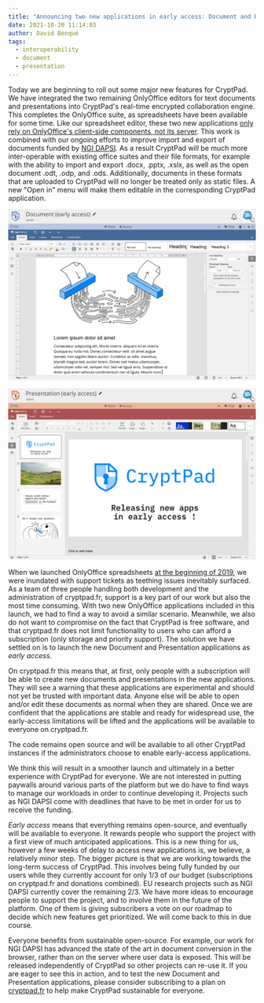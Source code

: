 ```yaml
---
title: "Announcing two new applications in early access: Document and Presentation"
date: 2021-10-20 11:14:03
author: David Benqué
tags:
  - interoperability
  - document
  - presentation
---
```


Today we are beginning to roll out some major new features for CryptPad. We have integrated the two remaining OnlyOffice editors for text documents and presentations into CryptPad's real-time encrypted collaboration engine. This completes the OnlyOffice suite, as spreadsheets have been available for some time. Like our spreadsheet editor, these two new applications [only rely on OnlyOffice's client-side components, not its server](https://docs.cryptpad.fr/en/FAQ.html#what-is-the-relationship-between-cryptpad-and-onlyoffice). This work is combined with our ongoing efforts to improve import and export of documents funded by [NGI DAPSI](https://dapsi.ngi.eu/). As a result CryptPad will be much more inter-operable with existing office suites and their file formats, for example with the ability to import and export .docx, .pptx, .xslx, as well as the open document .odt, .odp, and .ods. Additionally, documents in these formats that are uploaded to CryptPad will no longer be treated only as static files. A new "Open in" menu will make them editable in the corresponding CryptPad application.

![Preview of the new Document application.](/images/OO-doc-preview.png)

![Preview of the new Presentation application.](/images/OO-slide-preview.png)

When we launched OnlyOffice spreadsheets [at the beginning of 2019](https://github.com/xwiki-labs/cryptpad/releases/2.16.0), we were inundated with support tickets as teething issues inevitably surfaced. As a team of three people handling both development and the administration of cryptpad.fr, support is a key part of our work but also the most time consuming. With two new OnlyOffice applications included in this launch, we had to find a way to avoid a similar scenario. Meanwhile, we also do not want to compromise on the fact that CryptPad is free software, and that cryptpad.fr does not limit functionality to users who can afford a subscription (only storage and priority support). The solution we have settled on is to launch the new Document and Presentation applications as *early access*.

On cryptpad.fr this means that, at first, only people with a subscription will be able to create new documents and presentations in the new applications. They will see a warning that these applications are experimental and should not yet be trusted with important data. Anyone else will be able to open and/or edit these documents as normal when they are shared. Once we are confident that the applications are stable and ready for widespread use, the early-access limitations will be lifted and the applications will be available to everyone on cryptpad.fr.

The code remains open source and will be available to all other CryptPad instances if the administrators choose to enable early-access applications. 

We think this will result in a smoother launch and ultimately in a better experience with CryptPad for everyone. We are not interested in putting paywalls around various parts of the platform but we do have to find ways to manage our workloads in order to continue developing it. Projects such as NGI DAPSI come with deadlines that have to be met in order for us to receive the funding. 

*Early access* means that everything remains open-source, and eventually will be available to everyone. It rewards people who support the project with a first view of much anticipated applications. This is a new thing for us, however a few weeks of delay to access new applications is, we believe, a relatively minor step. The bigger picture is that we are working towards the long-term success of CryptPad. This involves being fully funded by our users while they currently account for only 1/3 of our budget (subscriptions on cryptpad.fr and donations combined). EU research projects such as NGI DAPSI currently cover the remaining 2/3. We have more ideas to encourage people to support the project, and to involve them in the future of the platform. One of them is giving subscribers a vote on our roadmap to decide which new features get prioritized. We will come back to this in due course.

Everyone benefits from sustainable open-source. For example, our work for NGI DAPSI has advanced the state of the art in document conversion in the browser, rather than on the server where user data is exposed. This will be released independently of CryptPad so other projects can re-use it. If you are eager to see this in action, and to test the new Document and Presentation applications, please consider subscribing to a plan on [cryptpad.fr](https://cryptpad.fr) to help make CryptPad sustainable for everyone.